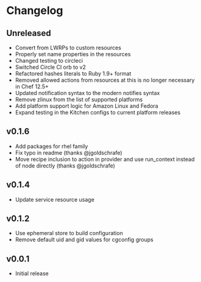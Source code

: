 # Changelog

## Unreleased

* Convert from LWRPs to custom resources
* Properly set name properties in the resources
* Changed testing to circleci
* Switched Circle CI orb to v2
* Refactored hashes literals to Ruby 1.9+ format
* Removed allowed actions from resources at this is no longer necessary in Chef 12.5+
* Updated notification syntax to the modern notifies syntax
* Remove zlinux from the list of supported platforms
* Add platform support logic for Amazon Linux and Fedora
* Expand testing in the Kitchen configs to current platform releases

## v0.1.6

* Add packages for rhel family
* Fix typo in readme (thanks @jgoldschrafe)
* Move recipe inclusion to action in provider and use run_context instead of node directly (thanks @jgoldschrafe)

## v0.1.4

* Update service resource usage

## v0.1.2

* Use ephemeral store to build configuration
* Remove default uid and gid values for cgconfig groups

## v0.0.1

* Initial release
